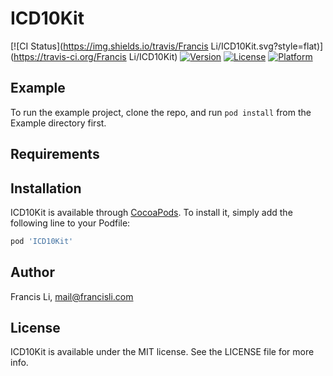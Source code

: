 # ICD10Kit

[![CI Status](https://img.shields.io/travis/Francis Li/ICD10Kit.svg?style=flat)](https://travis-ci.org/Francis Li/ICD10Kit)
[![Version](https://img.shields.io/cocoapods/v/ICD10Kit.svg?style=flat)](https://cocoapods.org/pods/ICD10Kit)
[![License](https://img.shields.io/cocoapods/l/ICD10Kit.svg?style=flat)](https://cocoapods.org/pods/ICD10Kit)
[![Platform](https://img.shields.io/cocoapods/p/ICD10Kit.svg?style=flat)](https://cocoapods.org/pods/ICD10Kit)

## Example

To run the example project, clone the repo, and run `pod install` from the Example directory first.

## Requirements

## Installation

ICD10Kit is available through [CocoaPods](https://cocoapods.org). To install
it, simply add the following line to your Podfile:

```ruby
pod 'ICD10Kit'
```

## Author

Francis Li, mail@francisli.com

## License

ICD10Kit is available under the MIT license. See the LICENSE file for more info.
